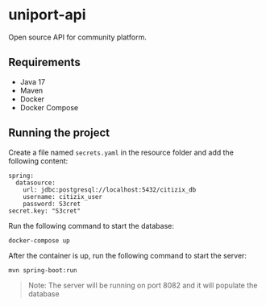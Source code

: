 # uniport-api

Open source API for community platform.

## Requirements

- Java 17
- Maven
- Docker
- Docker Compose

## Running the project

Create a file named `secrets.yaml` in the resource folder and add the following content:

```shell
spring:
  datasource:
    url: jdbc:postgresql://localhost:5432/citizix_db
    username: citizix_user
    password: S3cret
secret.key: "S3cret"
```

Run the following command to start the database:

```shell
docker-compose up
```

After the container is up, run the following command to start the server:

```shell
mvn spring-boot:run
```

> Note: The server will be running on port 8082 and it will populate the database
